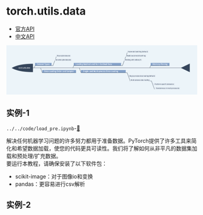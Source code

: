 # torch.utils.data
* [官方API](https://pytorch.org/docs/stable/data.html#module-torch.utils.data)    
* [中文API](https://pytorch.apachecn.org/docs/1.2/data.html)   

![](../../res/torchAPI/torch_utils_data.png) 

## 实例-1
`../../code/load_pre.ipynb`-[🔗](../../code/load_pre.ipynb)   

解决任何机器学习问题的许多努力都用于准备数据。PyTorch提供了许多工具来简化和希望数据加载，使您的代码更具可读性。我们将了解如何从非平凡的数据集加载和预处理/扩充数据。  
要运行本教程，请确保安装了以下软件包：  
* scikit-image：对于图像io和变换
* pandas：更容易进行csv解析

## 实例-2

